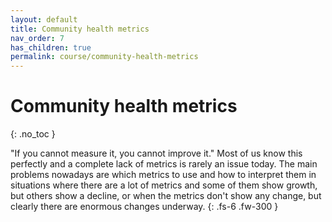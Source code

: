 ```yaml
---
layout: default
title: Community health metrics
nav_order: 7
has_children: true
permalink: course/community-health-metrics
---
```


# Community health metrics
{: .no_toc }

"If you cannot measure it, you cannot improve it." Most of us know this perfectly and a complete lack of metrics is rarely an issue today. The main problems nowadays are which metrics to use and how to interpret them in situations where there are a lot of metrics and some of them show growth, but others show a decline, or when the metrics don't show any change, but clearly there are enormous changes underway.
{: .fs-6 .fw-300 }